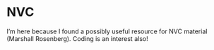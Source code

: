 # NVC
I’m here because I found a possibly useful resource for NVC material (Marshall Rosenberg).  Coding is an interest also!
